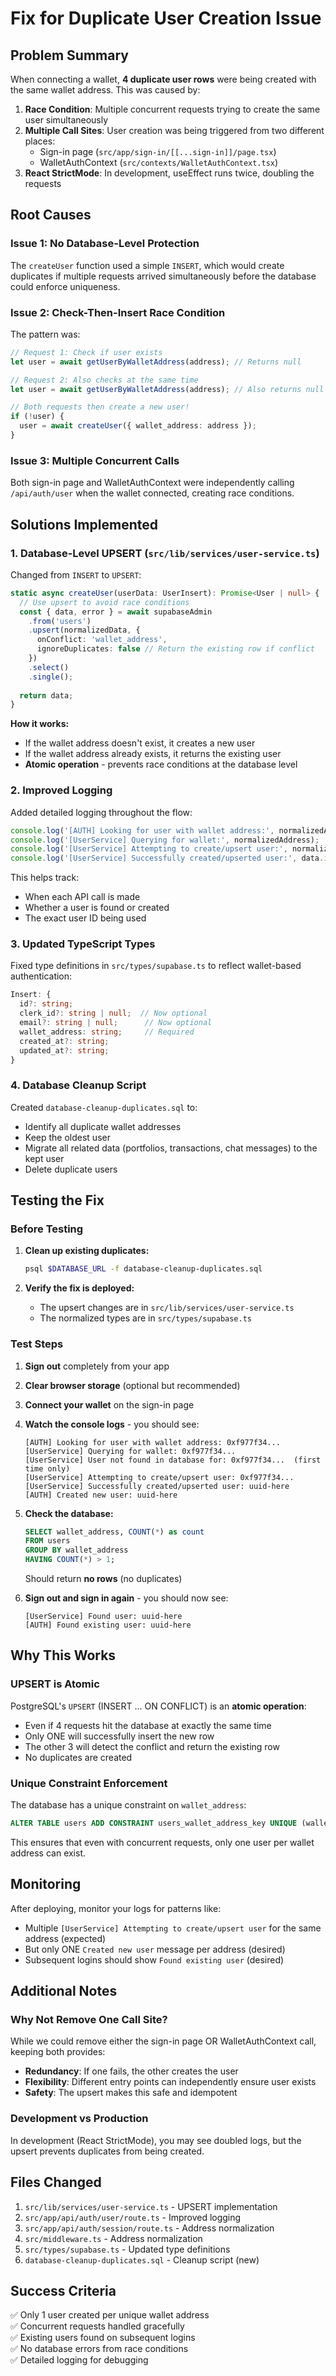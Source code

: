 # Fix for Duplicate User Creation Issue

## Problem Summary

When connecting a wallet, **4 duplicate user rows** were being created with the same wallet address. This was caused by:

1. **Race Condition**: Multiple concurrent requests trying to create the same user simultaneously
2. **Multiple Call Sites**: User creation was being triggered from two different places:
   - Sign-in page (`src/app/sign-in/[[...sign-in]]/page.tsx`)
   - WalletAuthContext (`src/contexts/WalletAuthContext.tsx`)
3. **React StrictMode**: In development, useEffect runs twice, doubling the requests

## Root Causes

### Issue 1: No Database-Level Protection
The `createUser` function used a simple `INSERT`, which would create duplicates if multiple requests arrived simultaneously before the database could enforce uniqueness.

### Issue 2: Check-Then-Insert Race Condition
The pattern was:
```typescript
// Request 1: Check if user exists
let user = await getUserByWalletAddress(address); // Returns null

// Request 2: Also checks at the same time
let user = await getUserByWalletAddress(address); // Also returns null

// Both requests then create a new user!
if (!user) {
  user = await createUser({ wallet_address: address });
}
```

### Issue 3: Multiple Concurrent Calls
Both sign-in page and WalletAuthContext were independently calling `/api/auth/user` when the wallet connected, creating race conditions.

## Solutions Implemented

### 1. Database-Level UPSERT (`src/lib/services/user-service.ts`)

Changed from `INSERT` to `UPSERT`:

```typescript
static async createUser(userData: UserInsert): Promise<User | null> {
  // Use upsert to avoid race conditions
  const { data, error } = await supabaseAdmin
    .from('users')
    .upsert(normalizedData, {
      onConflict: 'wallet_address',
      ignoreDuplicates: false // Return the existing row if conflict
    })
    .select()
    .single();
  
  return data;
}
```

**How it works:**
- If the wallet address doesn't exist, it creates a new user
- If the wallet address already exists, it returns the existing user
- **Atomic operation** - prevents race conditions at the database level

### 2. Improved Logging

Added detailed logging throughout the flow:

```typescript
console.log('[AUTH] Looking for user with wallet address:', normalizedAddress);
console.log('[UserService] Querying for wallet:', normalizedAddress);
console.log('[UserService] Attempting to create/upsert user:', normalizedAddress);
console.log('[UserService] Successfully created/upserted user:', data.id);
```

This helps track:
- When each API call is made
- Whether a user is found or created
- The exact user ID being used

### 3. Updated TypeScript Types

Fixed type definitions in `src/types/supabase.ts` to reflect wallet-based authentication:

```typescript
Insert: {
  id?: string;
  clerk_id?: string | null;  // Now optional
  email?: string | null;      // Now optional
  wallet_address: string;     // Required
  created_at?: string;
  updated_at?: string;
}
```

### 4. Database Cleanup Script

Created `database-cleanup-duplicates.sql` to:
- Identify all duplicate wallet addresses
- Keep the oldest user
- Migrate all related data (portfolios, transactions, chat messages) to the kept user
- Delete duplicate users

## Testing the Fix

### Before Testing
1. **Clean up existing duplicates:**
   ```bash
   psql $DATABASE_URL -f database-cleanup-duplicates.sql
   ```

2. **Verify the fix is deployed:**
   - The upsert changes are in `src/lib/services/user-service.ts`
   - The normalized types are in `src/types/supabase.ts`

### Test Steps

1. **Sign out** completely from your app
2. **Clear browser storage** (optional but recommended)
3. **Connect your wallet** on the sign-in page
4. **Watch the console logs** - you should see:
   ```
   [AUTH] Looking for user with wallet address: 0xf977f34...
   [UserService] Querying for wallet: 0xf977f34...
   [UserService] User not found in database for: 0xf977f34...  (first time only)
   [UserService] Attempting to create/upsert user: 0xf977f34...
   [UserService] Successfully created/upserted user: uuid-here
   [AUTH] Created new user: uuid-here
   ```

5. **Check the database:**
   ```sql
   SELECT wallet_address, COUNT(*) as count
   FROM users
   GROUP BY wallet_address
   HAVING COUNT(*) > 1;
   ```
   Should return **no rows** (no duplicates)

6. **Sign out and sign in again** - you should now see:
   ```
   [UserService] Found user: uuid-here
   [AUTH] Found existing user: uuid-here
   ```

## Why This Works

### UPSERT is Atomic
PostgreSQL's `UPSERT` (INSERT ... ON CONFLICT) is an **atomic operation**:
- Even if 4 requests hit the database at exactly the same time
- Only ONE will successfully insert the new row
- The other 3 will detect the conflict and return the existing row
- No duplicates are created

### Unique Constraint Enforcement
The database has a unique constraint on `wallet_address`:
```sql
ALTER TABLE users ADD CONSTRAINT users_wallet_address_key UNIQUE (wallet_address);
```

This ensures that even with concurrent requests, only one user per wallet address can exist.

## Monitoring

After deploying, monitor your logs for patterns like:
- Multiple `[UserService] Attempting to create/upsert user` for the same address (expected)
- But only ONE `Created new user` message per address (desired)
- Subsequent logins should show `Found existing user` (desired)

## Additional Notes

### Why Not Remove One Call Site?
While we could remove either the sign-in page OR WalletAuthContext call, keeping both provides:
- **Redundancy**: If one fails, the other creates the user
- **Flexibility**: Different entry points can independently ensure user exists
- **Safety**: The upsert makes this safe and idempotent

### Development vs Production
In development (React StrictMode), you may see doubled logs, but the upsert prevents duplicates from being created.

## Files Changed

1. `src/lib/services/user-service.ts` - UPSERT implementation
2. `src/app/api/auth/user/route.ts` - Improved logging
3. `src/app/api/auth/session/route.ts` - Address normalization
4. `src/middleware.ts` - Address normalization
5. `src/types/supabase.ts` - Updated type definitions
6. `database-cleanup-duplicates.sql` - Cleanup script (new)

## Success Criteria

✅ Only 1 user created per unique wallet address  
✅ Concurrent requests handled gracefully  
✅ Existing users found on subsequent logins  
✅ No database errors from race conditions  
✅ Detailed logging for debugging  

